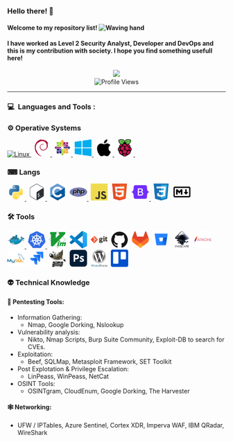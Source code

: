 ### Hello there! 👋
#### Welcome to my repository list!  <img src="https://emoji.discord.st/emojis/c1f543ec-27f4-4dc2-baf0-5c5dcb038d17.gif" width="30px" alt="Waving hand"/>



#### I have worked as Level 2 Security Analyst, Developer and DevOps and this is my contribution with society. I hope you find something usefull here!

<div id="header" align="center">
	<img src="https://media.giphy.com/media/KJmbSTSyIzetubNgJ5/giphy.gif" width="250"/>
</br><div id="profile views">
		<img src="https://komarev.com/ghpvc/?username=JohnMorgan1234&color=brightgreen&style=flat-square" alt="Profile Views" />
		</div>
</div>

---

### 💻 &nbsp;Languages and Tools :

<p>
  
  ### ⚙ Operative Systems<br/>
  <a href="https://manjaro.org/"><img src="https://upload.wikimedia.org/wikipedia/commons/thumb/3/3e/Manjaro-logo.svg/256px-Manjaro-logo.svg.png" title="Linux" alt="Linux" width="40" heigth="40"/>&nbsp;</a>
  <a href="https://www.debian.org/"><img src="https://raw.githubusercontent.com/devicons/devicon/master/icons/debian/debian-original.svg"  title="Debian" alt="Debian" width="40" height="40"/>&nbsp;</a>
  <a href="https://www.centos.org/"><img src="https://raw.githubusercontent.com/devicons/devicon/2ae2a900d2f041da66e950e4d48052658d850630/icons/centos/centos-original.svg" title="CentOS" alt="CentOS" width="40" height="40"/>&nbsp;</a>
  <a href="https://www.microsoft.com/es-es/windows"><img src="https://github.com/devicons/devicon/blob/master/icons/windows8/windows8-original.svg" title="Windows" alt="Windows" width="40" height="40"/>&nbsp;</a>
  <a href="https://www.apple.com/es/macos/monterey/"><img src="https://github.com/devicons/devicon/raw/master/icons/apple/apple-original.svg" title="MacOS" alt="MacOS" width="40" height="40"/>&nbsp;</a>
  <a href="https://www.raspberrypi.com/"><img src="https://raw.githubusercontent.com/devicons/devicon/2ae2a900d2f041da66e950e4d48052658d850630/icons/raspberrypi/raspberrypi-original.svg" title="Raspberry Pi" alt="Raspberry Pi" width="40" height="40"/>&nbsp;</a>
  
  ### ⌨ Langs<br/>
  <a href="https://www.python.org"><img src="https://github.com/devicons/devicon/blob/master/icons/python/python-original.svg"  title="Python 3" alt="Python 3" width="40" height="40"/>&nbsp;</a>
  <a href="https://en.wikipedia.org/wiki/Bash_(Unix_shell)"><img src="https://github.com/devicons/devicon/blob/master/icons/bash/bash-original.svg" title="Bash" alt="Bash" width="40" height="40"/>&nbsp;</a>
  <img src="https://raw.githubusercontent.com/devicons/devicon/1119b9f84c0290e0f0b38982099a2bd027a48bf1/icons/c/c-original.svg" title="C" width="40" height="40"/>&nbsp;
  <a href="https://php.net"><img src="https://raw.githubusercontent.com/devicons/devicon/2ae2a900d2f041da66e950e4d48052658d850630/icons/php/php-original.svg" title="PHP" alt="PHP" width="40" height="40"/>&nbsp;</a>
  <img src="https://raw.githubusercontent.com/devicons/devicon/2ae2a900d2f041da66e950e4d48052658d850630/icons/javascript/javascript-original.svg" title="JavaScript" alt="JavaScript" width="40" height="40"/>&nbsp;
  <img src="https://raw.githubusercontent.com/devicons/devicon/2ae2a900d2f041da66e950e4d48052658d850630/icons/html5/html5-original.svg" title="HTML5" alt="HTML5" width="40" height="40"/>&nbsp;
  <a href="https://getbootstrap.com/"><img src="https://raw.githubusercontent.com/devicons/devicon/2ae2a900d2f041da66e950e4d48052658d850630/icons/bootstrap/bootstrap-plain.svg" title="Bootstrap" alt="Bootstrap" width="40" height="40"/>&nbsp;</a>
  <img src="https://raw.githubusercontent.com/devicons/devicon/2ae2a900d2f041da66e950e4d48052658d850630/icons/css3/css3-original.svg" title="CSS3" alt="CSS3" width="40" height="40"/>&nbsp;
  <img src="https://raw.githubusercontent.com/devicons/devicon/2ae2a900d2f041da66e950e4d48052658d850630/icons/markdown/markdown-original.svg" title="MarkDown" alt="MarkDown" width="40" height="40"/>&nbsp;

  ### 🛠 Tools<br/>
  <a href="https://docker.com"><img src="https://raw.githubusercontent.com/devicons/devicon/2ae2a900d2f041da66e950e4d48052658d850630/icons/docker/docker-original.svg" title="Docker" alt="Docker" width="40" height="40"/>&nbsp;</a>
  <a href="https://kubernetes.io/"><img src="https://raw.githubusercontent.com/devicons/devicon/2ae2a900d2f041da66e950e4d48052658d850630/icons/kubernetes/kubernetes-plain.svg" title="Kubernetes" alt="Kubernetes" width="40" height="40"/>&nbsp;</a>
  <img src="https://raw.githubusercontent.com/devicons/devicon/2ae2a900d2f041da66e950e4d48052658d850630/icons/vim/vim-plain.svg" title="Vim" alt="Vim" width="40" height="40"/>&nbsp;
  <img src="https://raw.githubusercontent.com/devicons/devicon/2ae2a900d2f041da66e950e4d48052658d850630/icons/vscode/vscode-original.svg" title="VsCode" alt="VsCode" width="40" height="40"/>&nbsp;
  <img src="https://github.com/devicons/devicon/blob/master/icons/git/git-original-wordmark.svg" title="Git" alt="Git" width="40" height="40"/>&nbsp;
  <img src="https://raw.githubusercontent.com/devicons/devicon/2ae2a900d2f041da66e950e4d48052658d850630/icons/github/github-original.svg" title="GitHub" alt="GitHub" width="40" height="40"/>&nbsp;
  <img src="https://raw.githubusercontent.com/devicons/devicon/2ae2a900d2f041da66e950e4d48052658d850630/icons/gitlab/gitlab-original.svg" title="GitLab" alt="GitLab" width="40" height="40"/>&nbsp;
  <img src="https://raw.githubusercontent.com/devicons/devicon/2ae2a900d2f041da66e950e4d48052658d850630/icons/bitbucket/bitbucket-original.svg" title="BitBucket" alt="BitBucket" width="40" height="40"/>&nbsp;
  <img src="https://github.com/devicons/devicon/blob/master/icons/inkscape/inkscape-original-wordmark.svg" title="InkScape" alt="InkScape" width="40" height="40"/>&nbsp;
  <img src="https://github.com/devicons/devicon/blob/master/icons/apache/apache-original-wordmark.svg"  title="Apache" alt="Apache" width="40" height="40"/>&nbsp;
  <img src="https://github.com/devicons/devicon/blob/master/icons/mysql/mysql-original-wordmark.svg" title="MySQL"  alt="MySQL" width="40" height="40"/>&nbsp;
  <img src="https://raw.githubusercontent.com/devicons/devicon/2ae2a900d2f041da66e950e4d48052658d850630/icons/jira/jira-original.svg" title="Jira" alt="Jira" width="40" height="40"/>&nbsp;
  <img src="https://github.com/devicons/devicon/blob/master/icons/gimp/gimp-original-wordmark.svg" title="Gimp" alt="Gimp" width="40" height="40"/>&nbsp;
   <img src="https://raw.githubusercontent.com/devicons/devicon/2ae2a900d2f041da66e950e4d48052658d850630/icons/photoshop/photoshop-plain.svg" title="Photoshop" alt="Photoshop" width="40" height="40"/>&nbsp;
  <img src="https://github.com/devicons/devicon/blob/master/icons/wordpress/wordpress-original.svg" title="Wordpress" alt="Wordpress" width="40" height="40"/>&nbsp;
  <img src="https://raw.githubusercontent.com/devicons/devicon/2ae2a900d2f041da66e950e4d48052658d850630/icons/trello/trello-plain.svg" title="Trello" alt="Trello" width="40" height="40"/>&nbsp;
  
### 👽 Technical Knowledge  <br/>
	
#### 👾 Pentesting Tools: <br/>
- Information Gathering:<br/>
	- Nmap, Google Dorking, Nslookup<br/>
- Vulnerability analysis:<br/>
	- Nikto, Nmap Scripts, Burp Suite Community, Exploit-DB to search for CVEs.<br/>
- Exploitation:<br/>
	- Beef, SQLMap, Metasploit Framework, SET Toolkit<br/>
- Post Explotation & Privilege Escalation:<br/>
	- LinPeass, WinPeass, NetCat<br/>
- OSINT Tools:<br/>
	- OSINTgram, CloudEnum, Google Dorking, The Harvester<br/>
#### 🕸 Networking: <br/>
- UFW / IPTables, Azure Sentinel, Cortex XDR, Imperva WAF, IBM QRadar, WireShark<br/>

	
</p>
<!--
**JohnMorgan1234/JohnMorgan1234** is a ✨ _special_ ✨ repository because its `README.md` (this file) appears on your GitHub profile.

Here are some ideas to get you started:

- 🔭 
- 🌱 
- 👯 
- 🤔 
- 💬 
- 📫 
- 😄 
- ⚡ 
-->
